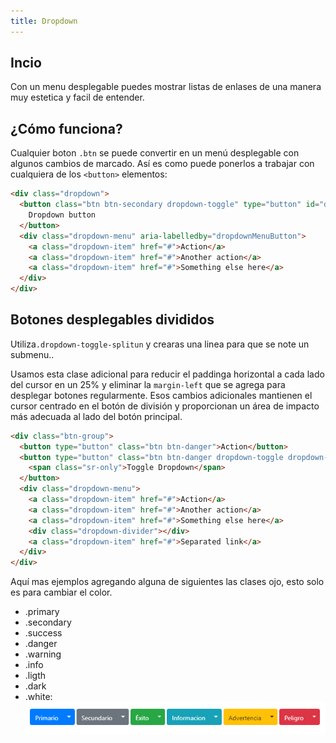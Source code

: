 ```yaml
---
title: Dropdown
---
```

## Incio
Con un menu desplegable puedes mostrar listas de enlases de una manera muy estetica y facil de entender.
## ¿Cómo funciona?
Cualquier boton ``.btn`` se puede convertir en un menú desplegable con algunos cambios de marcado. Así es como puede ponerlos a trabajar con cualquiera de los ``<button>`` elementos:
```html
<div class="dropdown">
  <button class="btn btn-secondary dropdown-toggle" type="button" id="dropdownMenuButton" data-toggle="dropdown" aria-haspopup="true" aria-expanded="false">
    Dropdown button
  </button>
  <div class="dropdown-menu" aria-labelledby="dropdownMenuButton">
    <a class="dropdown-item" href="#">Action</a>
    <a class="dropdown-item" href="#">Another action</a>
    <a class="dropdown-item" href="#">Something else here</a>
  </div>
</div>
```
<dropdown></dropdown>
## Botones desplegables divididos
Utiliza``.dropdown-toggle-splitun`` y crearas una linea para que se note un submenu..
 
Usamos esta clase adicional para reducir el paddinga horizontal a cada lado del cursor en un 25% y eliminar la ``margin-left`` que se agrega para desplegar botones regularmente. Esos cambios adicionales mantienen el cursor centrado en el botón de división y proporcionan un área de impacto más adecuada al lado del botón principal.
```html
<div class="btn-group">
  <button type="button" class="btn btn-danger">Action</button>
  <button type="button" class="btn btn-danger dropdown-toggle dropdown-toggle-split" data-toggle="dropdown" aria-haspopup="true" aria-expanded="false">
    <span class="sr-only">Toggle Dropdown</span>
  </button>
  <div class="dropdown-menu">
    <a class="dropdown-item" href="#">Action</a>
    <a class="dropdown-item" href="#">Another action</a>
    <a class="dropdown-item" href="#">Something else here</a>
    <div class="dropdown-divider"></div>
    <a class="dropdown-item" href="#">Separated link</a>
  </div>
</div>
```
<dropdown2></dropdown2>
Aquí mas ejemplos agregando alguna de siguientes las clases ojo, esto solo es para cambiar el color.
- .primary  
- .secondary
- .success
- .danger
- .warning 
- .info
- .ligth
- .dark
- .white:
![](../../img/dropbon.png)

